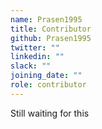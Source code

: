 ```yaml
---
name: Prasen1995
title: Contributor
github: Prasen1995
twitter: ""
linkedin: ""
slack: ""
joining_date: ""
role: contributor
---
```


Still waiting for this
